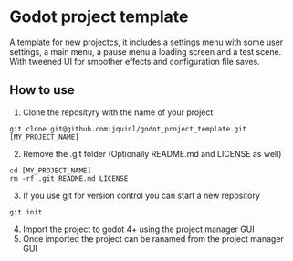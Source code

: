 # Godot project template

A template for new projectcs, it includes a settings menu with some user settings, a main menu, a pause menu a loading screen and a test scene. With tweened UI for smoother effects and configuration file saves.

## How to use

1. Clone the reposityry with the name of your project
```
git clone git@github.com:jquinl/godot_project_template.git [MY_PROJECT_NAME]
```

2. Remove the .git folder (Optionally README.md and LICENSE as well) 

```
cd [MY_PROJECT_NAME]
rm -rf .git README.md LICENSE
```
3. If you use git for version control you can start a new repository
```
git init
```
4. Import the project to godot 4+ using the project manager GUI
5. Once imported the project can be ranamed from the project manager GUI
